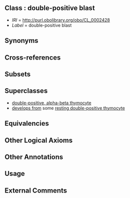 
## Class : double-positive blast

 * *IRI* = http://purl.obolibrary.org/obo/CL_0002428
 * *Label* = double-positive blast

## Synonyms


## Cross-references


## Subsets


## Superclasses

 * [double-positive, alpha-beta thymocyte](../../CL/09/CL_0000809.md)
 * [develops from](../../RO/02/RO_0002202.md) some [resting double-positive thymocyte](../../CL/27/CL_0002427.md)

## Equivalencies


## Other Logical Axioms


## Other Annotations


## Usage


## External Comments

